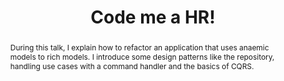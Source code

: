 ---
title: Code me a HR!
event_name: PHPtour 2017 à Nantes (French)
event_link: https://event.afup.org/phptournantes2017
abstract: During this talk, I explain how to refactor an application that uses anaemic models to rich models. I introduce some design patterns like the repository, handling use cases with a command handler and the basics of CQRS.
image: code-me-hr.png
alt: code me hr
youtube_link: https://www.youtube.com/watch?v=h0Upir7bg1o
slide_link: https://www.slideshare.net/ArnaudLanglade/code-moi-une-rh
code_link: ttps://github.com/arnolanglade/code-me-hr
hide_in_list: no
---